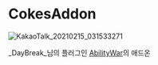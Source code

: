 # CokesAddon
![KakaoTalk_20210215_031533271](https://user-images.githubusercontent.com/67231422/107893921-2654a080-6f71-11eb-90e4-374636782b1a.png)

_DayBreak_님의 플러그인 [AbilityWar](https://github.com/DayBreak365/AbilityWar)의 애드온
